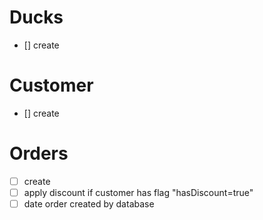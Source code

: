 
# Ducks
- [] create


# Customer
- [] create


# Orders
- [ ] create 
- [ ] apply discount if customer has flag "hasDiscount=true"
- [ ] date order created by database
